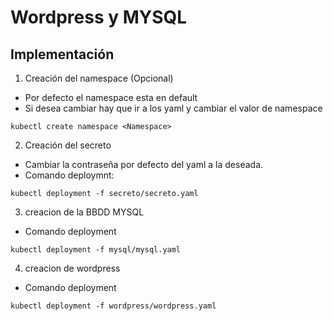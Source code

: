 # Wordpress y MYSQL
## Implementación

1. Creación del namespace (Opcional)
- Por defecto el namespace esta en default
- Si desea cambiar hay que ir a los yaml y cambiar el valor de namespace
```
kubectl create namespace <Namespace>
```

2. Creación del secreto
- Cambiar la contraseña por defecto del yaml a la deseada.
- Comando deploymnt:
```
kubectl deployment -f secreto/secreto.yaml
```

3. creacion de la BBDD MYSQL
- Comando deployment
```
kubectl deployment -f mysql/mysql.yaml
```

4. creacion de wordpress
- Comando deployment
```
kubectl deployment -f wordpress/wordpress.yaml
```
